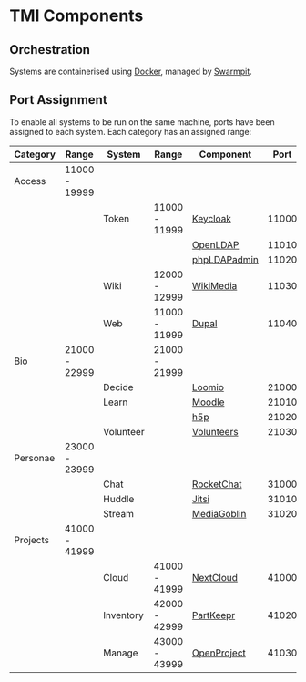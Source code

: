 # TMI Components


## Orchestration

Systems are containerised using [Docker](https://docker.io), managed by [Swarmpit](https://swarmpit.io).

## Port Assignment

To enable all systems to be run on the same machine, ports have been assigned to
each system. Each category has an assigned range:


| Category  | Range         | System    | Range         | Component                                                                     | Port  |
| --        | --            | --        | --            | --                                                                            | --    |
| Access    | 11000 - 19999
|           |               | Token     | 11000 - 11999 | [Keycloak](https://www.keycloak.org)                                          | 11000 |
|           |               |           |               | [OpenLDAP](https://www.openldap.org)                                          | 11010 |
|           |               |           |               | [phpLDAPadmin](http://phpldapadmin.sourceforge.net/wiki/index.php/Main_Page)  | 11020 |
|           |               | Wiki      | 12000 - 12999 | [WikiMedia](https://www.wikimedia.org/)                                       | 11030 |
|           |               | Web       | 11000 - 11999 | [Dupal](https://drupal.org)                                                   | 11040 |
| Bio       | 21000 - 22999 |           | 21000 - 21999
|           |               | Decide    |               | [Loomio](https://www.loomio.org)                                              | 21000 |
|           |               | Learn     |               | [Moodle](https://moodle.org)                                                  | 21010 |
|           |               |           |               | [h5p](https://h5p.org)                                                        | 21020 |
|           |               | Volunteer |               | [Volunteers](https://github.com/playasoft/volunteers)                         | 21030 |
| Personae  | 23000 - 23999 |
|           |               | Chat      |               | [RocketChat](https://rocket.chat)                                             | 31000 |
|           |               | Huddle    |               | [Jitsi](https://www.jitsi.org)                                                | 31010 |
|           |               | Stream    |               | [MediaGoblin](http://mediagoblin.org)                                         | 31020 |
| Projects  | 41000 - 41999 |
|           |               | Cloud     | 41000 - 41999 | [NextCloud](https://nextcloud.org)                                            | 41000 |
|           |               | Inventory | 42000 - 42999 | [PartKeepr](https://partkeepr.org)                                            | 41020 |
|           |               | Manage    | 43000 - 43999 | [OpenProject](https://www.openproject.org)                                    | 41030 |